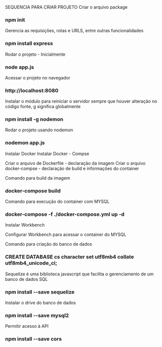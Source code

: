 SEQUENCIA PARA CRIAR PROJETO
Criar o arquivo package
### npm init 

Gerencia as requisições, rotas e URLS, entre outras funcionalidades
###  npm install express 

Rodar o projeto - Inicialmente
### node app.js

Acessar o projeto no navegador 
### http://localhost:8080

Instalar o módulo para reiniciar o servidor sempre que houver alteração no código fonte, g significa globalmente
### npm install -g nodemon

Rodar o projeto usando nodemon 
### nodemon app.js 

Instalar Docker
Instalar Docker - Compse

Criar o arquivo de Dockerfile - declaração da imagem
Criar o arquivo docker-compse - declaração de build e informações do container 

Comando para build da imagem 
### docker-compose build 

Comando para execução do container com MYSQL
### docker-compose -f ./docker-compose.yml up -d 

Instalar Workbench 

Configurar Workbench para acessar o container do MYSQL

Comando para criação do banco de dados
### CREATE DATABASE cs character set utf8mb4 collate utf8mb4_unicode_ci;

Sequelize é uma biblioteca javascript que facilita o gerenciamento de um banco de dados SQL
### npm install --save sequelize

Instalar o drive do banco de dados 
### npm install --save mysql2 

Permitir acesso à API
### npm install --save cors